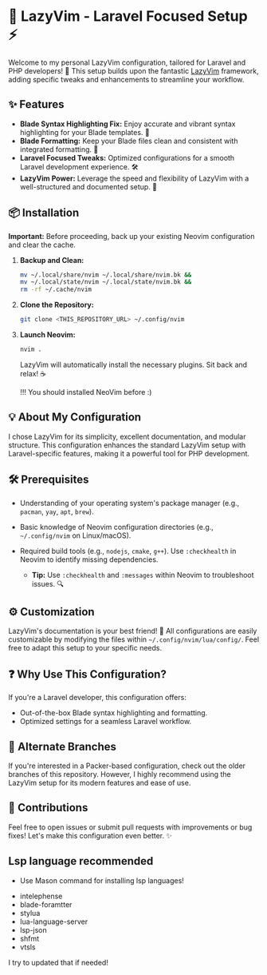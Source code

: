 # 🚀 LazyVim - Laravel Focused Setup ⚡️

Welcome to my personal LazyVim configuration, tailored for Laravel and PHP developers! 🎉 This setup builds upon the fantastic [LazyVim](https://github.com/LazyVim/LazyVim) framework, adding specific tweaks and enhancements to streamline your workflow.

## ✨ Features

* **Blade Syntax Highlighting Fix:** Enjoy accurate and vibrant syntax highlighting for your Blade templates. 🎨
* **Blade Formatting:** Keep your Blade files clean and consistent with integrated formatting. 🧹
* **Laravel Focused Tweaks:** Optimized configurations for a smooth Laravel development experience. 🛠️
* **LazyVim Power:** Leverage the speed and flexibility of LazyVim with a well-structured and documented setup. 📖

## 📦 Installation

**Important:** Before proceeding, back up your existing Neovim configuration and clear the cache.

1.  **Backup and Clean:**

    ```bash
    mv ~/.local/share/nvim ~/.local/share/nvim.bk &&
    mv ~/.local/state/nvim ~/.local/state/nvim.bk &&
    rm -rf ~/.cache/nvim
    ```

2.  **Clone the Repository:**

    ```bash
    git clone <THIS_REPOSITORY_URL> ~/.config/nvim
    ```

3.  **Launch Neovim:**

    ```bash
    nvim .
    ```

    LazyVim will automatically install the necessary plugins. Sit back and relax! ☕

    !!! You should installed NeoVim before :)

## 💡 About My Configuration

I chose LazyVim for its simplicity, excellent documentation, and modular structure. This configuration enhances the standard LazyVim setup with Laravel-specific features, making it a powerful tool for PHP development.

## 🛠️ Prerequisites

* Understanding of your operating system's package manager (e.g., `pacman`, `yay`, `apt`, `brew`).
* Basic knowledge of Neovim configuration directories (e.g., `~/.config/nvim` on Linux/macOS).
* Required build tools (e.g., `nodejs`, `cmake`, `g++`). Use `:checkhealth` in Neovim to identify missing dependencies.

    * **Tip:** Use `:checkhealth` and `:messages` within Neovim to troubleshoot issues. 🔍

## ⚙️ Customization

LazyVim's documentation is your best friend! 🤝 All configurations are easily customizable by modifying the files within `~/.config/nvim/lua/config/`. Feel free to adapt this setup to your specific needs.

## ❓ Why Use This Configuration?

If you're a Laravel developer, this configuration offers:

* Out-of-the-box Blade syntax highlighting and formatting.
* Optimized settings for a seamless Laravel workflow.

## 📂 Alternate Branches

If you're interested in a Packer-based configuration, check out the older branches of this repository. However, I highly recommend using the LazyVim setup for its modern features and ease of use.

## 🤝 Contributions

Feel free to open issues or submit pull requests with improvements or bug fixes! Let's make this configuration even better. ✨

## Lsp language recommended
* Use Mason command for installing lsp languages!
- intelephense
- blade-foramtter
- stylua
- lua-language-server
- lsp-json
- shfmt
- vtsls 

I try to updated that if needed!
